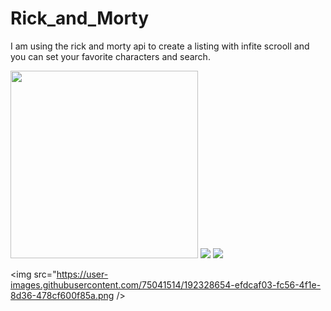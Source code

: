 # Rick_and_Morty

I am using the rick and morty api to create a listing with infite scrooll and you can set your favorite characters and search.

<img src="https://user-images.githubusercontent.com/75041514/192328400-1d3c46fc-02c1-4a7b-bc6c-5f120b11d0a1.png" heigth="300px" width="300px" />

<img src="https://user-images.githubusercontent.com/75041514/192328612-80f95dc6-073b-4a7f-87cb-124a3e588cdc.png" />

<img src="https://user-images.githubusercontent.com/75041514/192328636-cb5fbb65-42f5-461b-aa7e-2142198fd818.png" />

<img src="https://user-images.githubusercontent.com/75041514/192328654-efdcaf03-fc56-4f1e-8d36-478cf600f85a.png />
